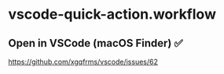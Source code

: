 # vscode-quick-action.workflow


## Open in VSCode (macOS Finder) ✅

https://github.com/xgqfrms/vscode/issues/62
